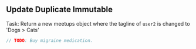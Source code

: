 ## Update Duplicate Immutable

Task: Return a new meetups object where the tagline of `user2` is changed to 'Dogs > Cats'

```JavaScript
// TODO: Buy migraine medication.
```
